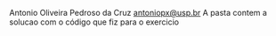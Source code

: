 Antonio Oliveira Pedroso da Cruz
antoniopx@usp.br
A pasta contem a solucao com o código que fiz para o exercicio
